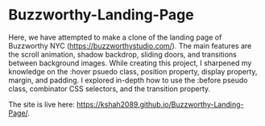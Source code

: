 # Buzzworthy-Landing-Page
Here, we have attempted to make a clone of the landing page of Buzzworthy NYC (https://buzzworthystudio.com/). The main features are the scroll animation, shadow backdrop, sliding doors, and transitions between background images. While creating this project, I sharpened my knowledge on the :hover psuedo class, position property, display property, margin, and padding. I explored in-depth how to use the :before pseudo class, combinator CSS selectors, and the transition property.

The site is live here: https://kshah2089.github.io/Buzzworthy-Landing-Page/.
